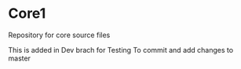 # Core1
Repository for core source files




This is added in Dev brach for Testing
To commit and add changes to master
